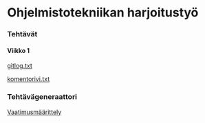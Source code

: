 # **Ohjelmistotekniikan harjoitustyö**

### Tehtävät

#### Viikko 1

[gitlog.txt](https://github.com/nettivastaava/ot-harjoitustyo/blob/master/laskarit/viikko1/gitlog.txt)

[komentorivi.txt](https://github.com/nettivastaava/ot-harjoitustyo/blob/master/laskarit/viikko1/komentorivi.txt)

### Tehtävägeneraattori

[Vaatimusmäärittely](https://github.com/nettivastaava/ot-harjoitustyo/blob/master/laskarit/viikko1/vaatimusmaarittely.md)

